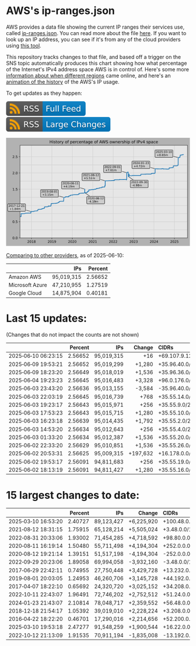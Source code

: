 # AWS's ip-ranges.json

AWS provides a data file showing the current IP ranges their
services use, called [ip-ranges.json](https://ip-ranges.amazonaws.com/ip-ranges.json).
You can read more about the file [here](https://docs.aws.amazon.com/general/latest/gr/aws-ip-ranges.html).
If you want to look up an IP address, you can see if it's from any of the cloud providers using [this tool](https://cloud-ips.s3-us-west-2.amazonaws.com/index.html).

This repository tracks changes to that file, and based off a trigger on the SNS 
topic automatically produces this chart showing how what percentage of the 
Internet's IPv4 address space AWS is in control of.  Here's some 
more [information about when different regions](announces.md) came 
online, and here's an [animation of the history](https://youtu.be/v__lzuvKxU0) 
of the AWS's IP usage.

To get updates as they happen:

[![RSS Icon (Full Feed)](images/rss_badge.svg)](https://raw.githubusercontent.com/seligman/aws-ip-ranges/master/rss.xml)
[![RSS Icon (Large Changes)](images/rss_badge_partial.svg)](https://raw.githubusercontent.com/seligman/aws-ip-ranges/master/rss_big_changes.xml)

![History of AWS](history_count.svg)

[Comparing to other providers](https://github.com/seligman/cloud_sizes), as of 2025-06-10:

| | IPs | Percent |
| --- | ---: | ---: |
| Amazon AWS | 95,019,315 | 2.56652 |
| Microsoft Azure | 47,210,955 | 1.27519 |
| Google Cloud | 14,875,904 | 0.40181 |


# Last 15 updates:

(Changes that do not impact the counts are not shown)

| | Percent | IPs | Change | CIDRs |
| :--- | ---: | ---: | ---: | :--- |
| 2025&#8209;06&#8209;10&nbsp;06:23:15 | 2.56652 | 95,019,315 | +16 | +69.107.9.128/28 |
| 2025&#8209;06&#8209;09&nbsp;19:53:21 | 2.56652 | 95,019,299 | +1,280 | +35.96.40.0/22,&nbsp;+35.96.44.0/24 |
| 2025&#8209;06&#8209;09&nbsp;18:23:20 | 2.56649 | 95,018,019 | +1,536 | +35.96.36.0/22,&nbsp;+35.96.34.0/23 |
| 2025&#8209;06&#8209;04&nbsp;19:23:23 | 2.56645 | 95,016,483 | +3,328 | +96.0.176.0/21,&nbsp;+96.0.184.0/22,&nbsp;+35.96.5.0/24 |
| 2025&#8209;06&#8209;03&nbsp;23:43:20 | 2.56636 | 95,013,155 | -3,584 | -35.96.40.0/21,&nbsp;-35.96.36.0/22,&nbsp;-35.96.34.0/23 |
| 2025&#8209;06&#8209;03&nbsp;22:03:19 | 2.56645 | 95,016,739 | +768 | +35.55.14.0/23,&nbsp;+35.55.13.0/24 |
| 2025&#8209;06&#8209;03&nbsp;19:23:17 | 2.56643 | 95,015,971 | +256 | +35.55.9.0/24 |
| 2025&#8209;06&#8209;03&nbsp;17:53:23 | 2.56643 | 95,015,715 | +1,280 | +35.55.10.0/23,&nbsp;+35.55.7.0/24,&nbsp;+35.55.8.0/24,&nbsp;... |
| 2025&#8209;06&#8209;03&nbsp;16:23:18 | 2.56639 | 95,014,435 | +1,792 | +35.55.2.0/23,&nbsp;+110.238.2.0/23,&nbsp;+35.55.1.0/24,&nbsp;... |
| 2025&#8209;06&#8209;03&nbsp;14:53:20 | 2.56634 | 95,012,643 | +256 | +35.55.4.0/24 |
| 2025&#8209;06&#8209;03&nbsp;01:33:20 | 2.56634 | 95,012,387 | +1,536 | +35.55.20.0/23,&nbsp;+35.55.34.0/23,&nbsp;+35.55.17.0/24,&nbsp;... |
| 2025&#8209;06&#8209;02&nbsp;22:33:20 | 2.56629 | 95,010,851 | +1,536 | +35.55.26.0/23,&nbsp;+35.55.31.0/24,&nbsp;+35.55.32.0/24,&nbsp;... |
| 2025&#8209;06&#8209;02&nbsp;20:53:31 | 2.56625 | 95,009,315 | +197,632 | +16.178.0.0/15,&nbsp;+16.177.0.0/16,&nbsp;+35.55.23.0/24,&nbsp;... |
| 2025&#8209;06&#8209;02&nbsp;19:53:17 | 2.56091 | 94,811,683 | +256 | +35.55.19.0/24 |
| 2025&#8209;06&#8209;02&nbsp;18:13:19 | 2.56091 | 94,811,427 | +1,280 | +35.55.16.0/24,&nbsp;+35.55.22.0/24,&nbsp;+35.55.25.0/24,&nbsp;... |


# 15 largest changes to date:

| | Percent | IPs | Change | CIDRs |
| :--- | ---: | ---: | ---: | :--- |
| 2025&#8209;03&#8209;10&nbsp;16:53:20 | 2.40727 | 89,123,427 | +6,225,920 | +100.48.0.0/12,&nbsp;+16.144.0.0/13,&nbsp;+16.192.0.0/13,&nbsp;... |
| 2021&#8209;08&#8209;12&nbsp;18:31:15 | 1.75915 | 65,128,214 | +5,505,024 | +3.48.0.0/12,&nbsp;+35.96.0.0/12,&nbsp;+3.152.0.0/13,&nbsp;... |
| 2022&#8209;08&#8209;31&nbsp;20:33:06 | 1.93002 | 71,454,285 | +4,718,592 | +98.80.0.0/12,&nbsp;+184.32.0.0/12,&nbsp;+13.184.0.0/13,&nbsp;... |
| 2020&#8209;08&#8209;11&nbsp;16:19:14 | 1.50480 | 55,711,498 | +4,194,304 | +252.0.0.0/10 |
| 2020&#8209;08&#8209;12&nbsp;19:21:14 | 1.39151 | 51,517,198 | -4,194,304 | -252.0.0.0/10 |
| 2022&#8209;09&#8209;29&nbsp;20:23:06 | 1.89058 | 69,994,058 | -3,932,160 | -3.48.0.0/12,&nbsp;-35.96.0.0/12,&nbsp;-3.240.0.0/13,&nbsp;... |
| 2017&#8209;06&#8209;29&nbsp;22:42:11 | 0.74955 | 27,750,448 | +3,429,728 | +13.232.0.0/13,&nbsp;+34.240.0.0/13,&nbsp;+35.168.0.0/13,&nbsp;... |
| 2019&#8209;08&#8209;01&nbsp;20:03:05 | 1.24953 | 46,260,706 | +3,145,728 | +44.192.0.0/10,&nbsp;-3.192.0.0/12 |
| 2017&#8209;04&#8209;07&nbsp;18:22:10 | 0.65692 | 24,320,720 | +3,025,152 | +34.208.0.0/12,&nbsp;+34.224.0.0/12,&nbsp;+13.58.0.0/15,&nbsp;... |
| 2022&#8209;10&#8209;11&nbsp;22:43:07 | 1.96491 | 72,746,202 | +2,752,512 | +51.24.0.0/13,&nbsp;+57.104.0.0/13,&nbsp;+51.20.0.0/14,&nbsp;... |
| 2024&#8209;01&#8209;23&nbsp;21:43:07 | 2.10814 | 78,048,717 | +2,359,552 | +56.48.0.0/13,&nbsp;+16.28.0.0/14,&nbsp;+16.64.0.0/14,&nbsp;... |
| 2018&#8209;12&#8209;18&nbsp;21:54:17 | 1.05392 | 39,019,010 | +2,228,224 | +3.208.0.0/12,&nbsp;+3.224.0.0/12,&nbsp;+13.48.0.0/15 |
| 2016&#8209;04&#8209;22&nbsp;18:22:20 | 0.46701 | 17,290,016 | +2,214,656 | +52.200.0.0/13,&nbsp;+52.208.0.0/13,&nbsp;+52.36.0.0/14,&nbsp;... |
| 2025&#8209;03&#8209;10&nbsp;19:53:18 | 2.47277 | 91,548,259 | +1,900,544 | +16.22.0.0/15,&nbsp;+16.48.0.0/15,&nbsp;+16.58.0.0/15,&nbsp;... |
| 2022&#8209;10&#8209;12&nbsp;21:13:09 | 1.91535 | 70,911,194 | -1,835,008 | -13.192.0.0/13,&nbsp;-16.28.0.0/14,&nbsp;-40.172.0.0/14,&nbsp;... |
